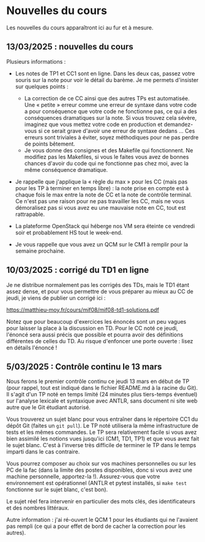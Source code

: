 <!-- LTeX: language=fr -->
# Nouvelles du cours

Les nouvelles du cours apparaîtront ici au fur et à mesure.

## 13/03/2025 : nouvelles du cours

Plusieurs informations :

* Les notes de TP1 et CC1 sont en ligne. Dans les deux cas, passez votre souris
  sur la note pour voir le détail du barème. Je me permets d'insister sur
  quelques points :
  - La correction de ce CC ainsi que des autres TPs est automatisée. Une «
    petite » erreur comme une erreur de syntaxe dans votre code a pour
    conséquence que votre code ne fonctionne pas, ce qui a des conséquences
    dramatiques sur la note. Si vous trouvez cela sévère, imaginez que vous
    mettez votre code en production et demandez-vous si ce serait grave d'avoir
    une erreur de syntaxe dedans ... Ces erreurs sont triviales à éviter, soyez
    méthodiques pour ne pas perdre de points bêtement.
  - Je vous donne des consignes et des Makefile qui fonctionnent. Ne modifiez
    pas les Makefiles, si vous le faites vous avez de bonnes chances d'avoir du
    code qui ne fonctionne pas chez moi, avec la même conséquence dramatique.

* Je rappelle que j'applique la « règle du max » pour les CC (mais pas pour les
  TP à terminer en temps libre) : la note prise en compte est à chaque fois le
  max entre la note de CC et la note de contrôle terminal. Ce n'est pas une
  raison pour ne pas travailler les CC, mais ne vous démoralisez pas si vous
  avez eu une mauvaise note en CC, tout est rattrapable.

* La plateforme OpenStack qui héberge nos VM sera éteinte ce vendredi soir et
  probablement HS tout le week-end.

* Je vous rappelle que vous avez un QCM sur le CM1 à remplir pour la semaine
  prochaine.

## 10/03/2025 : corrigé du TD1 en ligne

Je ne distribue normalement pas les corrigés des TDs, mais le TD1 étant assez
dense, et pour vous permettre de vous préparer au mieux au CC de jeudi, je viens
de publier un corrigé ici :

  https://matthieu-moy.fr/cours/mif08/mif08-td1-solutions.pdf

Notez que pour beaucoup d'exercices les énoncés sont un peu vagues pour laisser
la place à la discussion en TD. Pour le CC noté ce jeudi, l'énoncé sera aussi
précis que possible et pourra avoir des définitions différentes de celles du TD.
Au risque d'enfoncer une porte ouverte : lisez en détails l'énoncé !

## 5/03/2025 : Contrôle continu le 13 mars

Nous ferons le premier contrôle continu ce jeudi 13 mars en début de TP (pour
rappel, tout est indiqué dans le fichier README.md à la racine du Git). Il
s'agit d'un TP noté en temps limité (24 minutes plus tiers-temps éventuel) sur
l'analyse lexicale et syntaxique avec ANTLR, sans document ni site web autre que
le Git étudiant autorisé.

Vous trouverez un sujet blanc pour vous entraîner dans le répertoire CC1 du
dépôt Git (faites un `git pull`). Le TP noté utilisera la même infrastructure de
tests et les mêmes commandes. Le TP sera relativement facile si vous avez bien
assimilé les notions vues jusqu'ici (CM1, TD1, TP1) et que vous avez fait le
sujet blanc. C'est à l'inverse très difficile de terminer le TP dans le temps
imparti dans le cas contraire.

Vous pourrez composer au choix sur vos machines personnelles ou sur les PC de la
fac (dans la limite des postes disponibles, donc si vous avez une machine
personnelle, apportez-la !). Assurez-vous que votre environnement est
opérationnel (ANTLR et pytest installés, si `make test` fonctionne sur le sujet
blanc, c'est bon).

Le sujet réel fera intervenir en particulier des mots clés, des identificateurs
et des nombres littéraux.

Autre information : j'ai ré-ouvert le QCM 1 pour les étudiants qui ne l'avaient
pas rempli (ce qui a pour effet de bord de cacher la correction pour les
autres).
